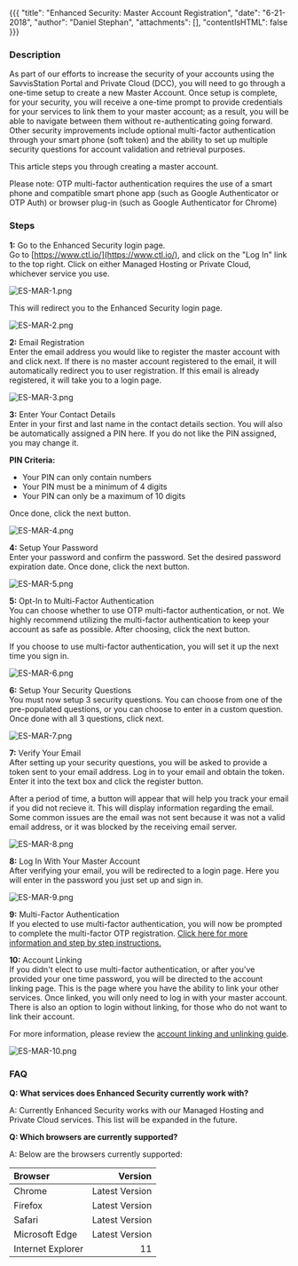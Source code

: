 {{{
  "title": "Enhanced Security: Master Account Registration",
  "date": "6-21-2018",
  "author": "Daniel Stephan",
  "attachments": [],
  "contentIsHTML": false
}}}
### Description

As part of our efforts to increase the security of your accounts using the SavvisStation Portal and Private Cloud (DCC), you will need to go through a one-time setup to create a new Master Account.  Once setup is complete, for your security, you will receive a one-time prompt to provide credentials for your services to link them to your master account; as a result, you will be able to navigate between them without re-authenticating going forward. Other security improvements include optional multi-factor authentication through your smart phone (soft token) and the ability to set up multiple security questions for account validation and retrieval purposes.

This article steps you through creating a master account.

Please note: OTP multi-factor authentication requires the use of a smart phone and compatible smart phone app (such as Google Authenticator or OTP Auth) or browser plug-in (such as Google Authenticator for Chrome)

### Steps
**1:** Go to the Enhanced Security login page.  
Go to [https://www.ctl.io/](https://www.ctl.io/), and click on the "Log In" link to the top right.  Click on either Managed Hosting or Private Cloud, whichever service you use.

![ES-MAR-1.png](../../images/ES-MAR-1.png)

This will redirect you to the Enhanced Security login page.

![ES-MAR-2.png](../../images/ES-MAR-2.png)

**2:** Email Registration  
Enter the email address you would like to register the master account with and click next.  If there is no master account registered to the email, it will automatically redirect you to user registration.  If this email is already registered, it will take you to a login page.

![ES-MAR-3.png](../../images/ES-MAR-3.png)

**3:** Enter Your Contact Details  
Enter in your first and last name in the contact details section.  You will also be automatically assigned a PIN here.  If you do not like the PIN assigned, you may change it.  

**PIN Criteria:**  
* Your PIN can only contain numbers
* Your PIN must be a minimum of 4 digits
* Your PIN can only be a maximum of 10 digits  

Once done, click the next button.

![ES-MAR-4.png](../../images/ES-MAR-4.png)

**4:** Setup Your Password  
Enter your password and confirm the password.  Set the desired password expiration date.  Once done, click the next button.

![ES-MAR-5.png](../../images/ES-MAR-5.png)

**5:** Opt-In to Multi-Factor Authentication  
You can choose whether to use OTP multi-factor authentication, or not.  We highly recommend utilizing the multi-factor authentication to keep your account as safe as possible.  After choosing, click the next button.

If you choose to use multi-factor authentication, you will set it up the next time you sign in.

![ES-MAR-6.png](../../images/ES-MAR-6.png)

**6:** Setup Your Security Questions  
You must now setup 3 security questions.  You can choose from one of the pre-populated questions, or you can choose to enter in a custom question.  Once done with all 3 questions, click next.

![ES-MAR-7.png](../../images/ES-MAR-7.png)

**7:** Verify Your Email  
After setting up your security questions, you will be asked to provide a token sent to your email address.  Log in to your email and obtain the token.  Enter it into the text box and click the register button.

After a period of time, a button will appear that will help you track your email if you did not recieve it.  This will display information regarding the email.  Some common issues are the email was not sent because it was not a valid email address, or it was blocked by the receiving email server.

![ES-MAR-8.png](../../images/ES-MAR-8.png)

**8:** Log In With Your Master Account  
After verifying your email, you will be redirected to a login page.  Here you will enter in the password you just set up and sign in.

![ES-MAR-9.png](../../images/ES-MAR-9.png)

**9:** Multi-Factor Authentication  
If you elected to use multi-factor authentication, you will now be prompted to complete the multi-factor OTP registration.
[Click here for more information and step by step instructions.](managed-hosting-and-private-cloud-multi-factor-authentication-for-master-account.md)

**10:** Account Linking  
If you didn't elect to use multi-factor authentication, or after you've provided your one time password, you will be directed to the account linking page.  This is the page where you have the ability to link your other services.  Once linked, you will only need to log in with your master account.  There is also an option to login without linking, for those who do not want to link their account.

For more information, please review the [account linking and unlinking guide](enhanced-security-linking-and-unlinking-accounts.md).

![ES-MAR-10.png](../../images/ES-MAR-10.png)  

### FAQ  
**Q: What services does Enhanced Security currently work with?**

A: Currently Enhanced Security works with our Managed Hosting and Private Cloud services.  This list will be expanded in the future.

**Q: Which browsers are currently supported?**

A: Below are the browsers currently supported:  

Browser|Version|
:---|---:|
Chrome|Latest Version
Firefox|Latest Version
Safari|Latest Version
Microsoft Edge|Latest Version
Internet Explorer|11

